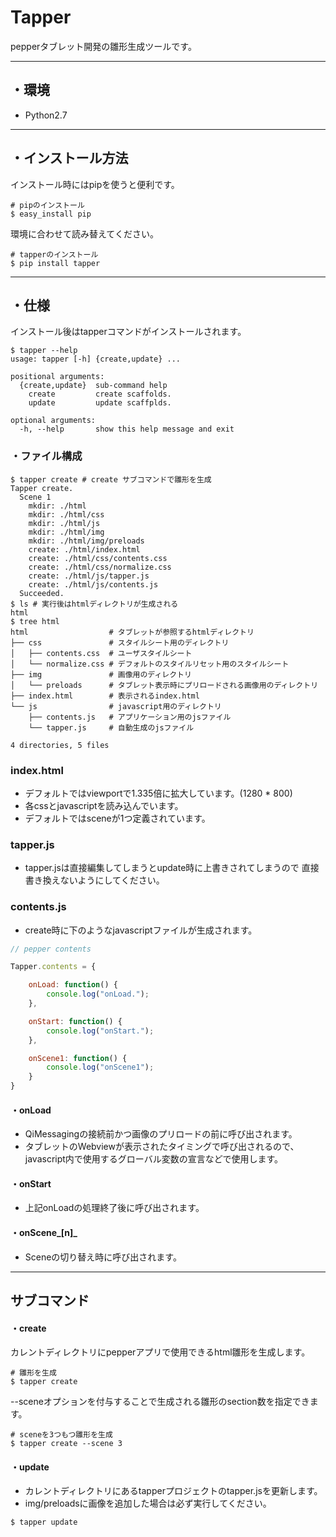 
# Tapper

pepperタブレット開発の雛形生成ツールです。

----

## ・環境

* Python2.7

----

## ・インストール方法

インストール時にはpipを使うと便利です。

```shell
# pipのインストール
$ easy_install pip
```

環境に合わせて読み替えてください。
```shell
# tapperのインストール
$ pip install tapper
```

----

## ・仕様

インストール後はtapperコマンドがインストールされます。

```shell
$ tapper --help
usage: tapper [-h] {create,update} ...

positional arguments:
  {create,update}  sub-command help
    create         create scaffolds.
    update         update scaffplds.

optional arguments:
  -h, --help       show this help message and exit
```

### ・ファイル構成

```shell
$ tapper create # create サブコマンドで雛形を生成
Tapper create.
  Scene 1
    mkdir: ./html
    mkdir: ./html/css
    mkdir: ./html/js
    mkdir: ./html/img
    mkdir: ./html/img/preloads
    create: ./html/index.html
    create: ./html/css/contents.css
    create: ./html/css/normalize.css
    create: ./html/js/tapper.js
    create: ./html/js/contents.js
  Succeeded.
$ ls # 実行後はhtmlディレクトリが生成される
html
$ tree html
html                  # タブレットが参照するhtmlディレクトリ
├── css               # スタイルシート用のディレクトリ
│   ├── contents.css  # ユーザスタイルシート
│   └── normalize.css # デフォルトのスタイルリセット用のスタイルシート
├── img               # 画像用のディレクトリ
│   └── preloads      # タブレット表示時にプリロードされる画像用のディレクトリ
├── index.html        # 表示されるindex.html
└── js                # javascript用のディレクトリ
    ├── contents.js   # アプリケーション用のjsファイル
    └── tapper.js     # 自動生成のjsファイル

4 directories, 5 files
```

### index.html

* デフォルトではviewportで1.335倍に拡大しています。(1280 * 800)
* 各cssとjavascriptを読み込んでいます。
* デフォルトではsceneが1つ定義されています。

### tapper.js

* tapper.jsは直接編集してしまうとupdate時に上書きされてしまうので
  直接書き換えないようにしてください。

### contents.js

* create時に下のようなjavascriptファイルが生成されます。

```javascript
// pepper contents

Tapper.contents = {

    onLoad: function() {
        console.log("onLoad.");
    },

    onStart: function() {
        console.log("onStart.");
    },

    onScene1: function() {
        console.log("onScene1");
    }
}
```

#### ・onLoad

* QiMessagingの接続前かつ画像のプリロードの前に呼び出されます。
* タブレットのWebviewが表示されたタイミングで呼び出されるので、
  javascript内で使用するグローバル変数の宣言などで使用します。

#### ・onStart

* 上記onLoadの処理終了後に呼び出されます。

#### ・onScene_[n]_

* Sceneの切り替え時に呼び出されます。


----

## サブコマンド

#### ・create

カレントディレクトリにpepperアプリで使用できるhtml雛形を生成します。

```shell
# 雛形を生成
$ tapper create
```

--sceneオプションを付与することで生成される雛形のsection数を指定できます。

```shell
# sceneを3つもつ雛形を生成
$ tapper create --scene 3
```

#### ・update

* カレントディレクトリにあるtapperプロジェクトのtapper.jsを更新します。
* img/preloadsに画像を追加した場合は必ず実行してください。

```shell
$ tapper update
```
